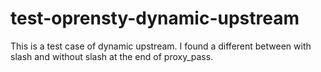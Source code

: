 # test-oprensty-dynamic-upstream
This is a test case of dynamic upstream.
I found a different between with slash and without slash at the  end of proxy_pass.

